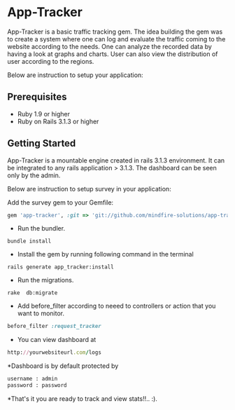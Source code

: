 App-Tracker
======
App-Tracker is a basic traffic tracking gem. The idea building the gem was to create a system where one can log and evaluate the traffic coming to the website according to the needs. One can analyze the recorded data by having a look at graphs and charts. User can also view the distribution of user according to the regions.

Below are instruction to setup your application:

Prerequisites
-------------
* Ruby 1.9 or higher
* Ruby on Rails 3.1.3 or higher


Getting Started
---------------
App-Tracker is a mountable engine created in rails 3.1.3 environment. It can be integrated to any rails application > 3.1.3. The dashboard can be seen only by the admin.

Below are instruction to setup survey in your application:

 Add the survey gem to your Gemfile:
```ruby
gem 'app-tracker', :git => 'git://github.com/mindfire-solutions/app-tracker'
```

* Run the bundler.
```console
bundle install
```
* Install the gem by running following command in the terminal
```console
rails generate app_tracker:install
```

* Run the migrations.
```console
rake  db:migrate
```

* Add before_filter according to neeed to controllers or action that you want to monitor.
```ruby
before_filter :request_tracker
```
  
* You can view dashboard at
```ruby
http://yourwebsiteurl.com/logs
```

*Dashboard is by default protected by
```ruby
username : admin
password : password
```

*That's it you are ready to track and view stats!!.. :).
